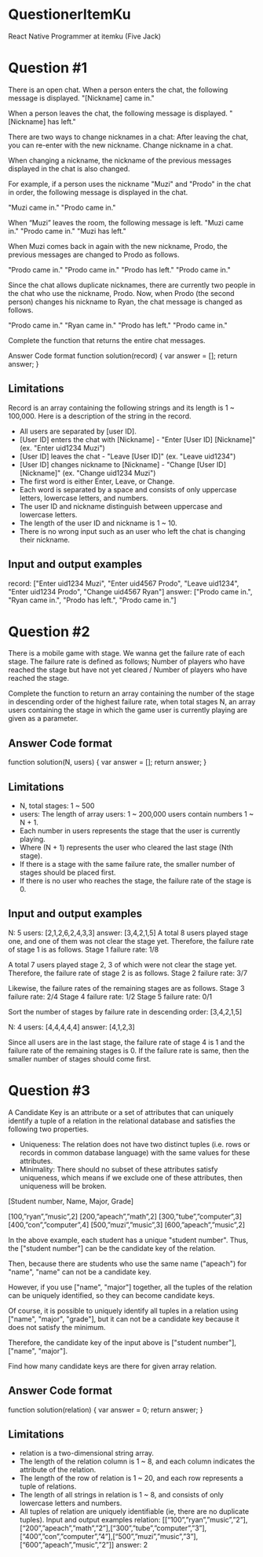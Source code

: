 # QuestionerItemKu
React Native Programmer at itemku (Five Jack)

# Question #1
There is an open chat.
When a person enters the chat, the following message is displayed.
"[Nickname] came in."

When a person leaves the chat, the following message is displayed.
"[Nickname] has left."

There are two ways to change nicknames in a chat:
After leaving the chat, you can re-enter with the new nickname.
Change nickname in a chat.

When changing a nickname, the nickname of the previous messages displayed in the chat is also changed.

For example, if a person uses the nickname "Muzi" and "Prodo" in the chat in order, the following message is displayed in the chat.

"Muzi came in." "Prodo came in."

When “Muzi” leaves the room, the following message is left.
"Muzi came in." "Prodo came in." "Muzi has left."

When Muzi comes back in again with the new nickname, Prodo, the previous messages are changed to Prodo as follows.

"Prodo came in." "Prodo came in." "Prodo has left." "Prodo came in."

Since the chat allows duplicate nicknames, there are currently two people in the chat who use the nickname, Prodo. Now, when Prodo (the second person) changes his nickname to Ryan, the chat message is changed as follows.

"Prodo came in." "Ryan came in." "Prodo has left." "Prodo came in."

Complete the function that returns the entire chat messages.

Answer Code format
function solution(record) {
    var answer = [];
    return answer;
}

## Limitations
Record is an array containing the following strings and its length is 1 ~ 100,000.
Here is a description of the string in the record.
- All users are separated by [user ID].
- [User ID] enters the chat with [Nickname] - "Enter [User ID] [Nickname]" (ex. "Enter uid1234 Muzi")
- [User ID] leaves the chat - "Leave [User ID]" (ex. "Leave uid1234")
- [User ID] changes nickname to [Nickname] - "Change [User ID] [Nickname]" (ex. "Change uid1234 Muzi")
- The first word is either Enter, Leave, or Change.
- Each word is separated by a space and consists of only uppercase letters, lowercase letters, and numbers.
- The user ID and nickname distinguish between uppercase and lowercase letters.
- The length of the user ID and nickname is 1 ~ 10.
- There is no wrong input such as an user who left the chat is changing their nickname.

## Input and output examples
record:
["Enter uid1234 Muzi", "Enter uid4567 Prodo", "Leave uid1234", "Enter uid1234 Prodo", "Change uid4567 Ryan"]
answer:
["Prodo came in.", "Ryan came in.", "Prodo has left.", "Prodo came in."]



# Question #2
There is a mobile game with stage. We wanna get the failure rate of each stage.
The failure rate is defined as follows;
Number of players who have reached the stage but have not yet cleared / Number of players who have reached the stage.

Complete the function to return an array containing the number of the stage in descending order of the highest failure rate, when total stages N, an array users containing the stage in which the game user is currently playing are given as a parameter.

## Answer Code format
function solution(N, users) {
    var answer = [];
    return answer;
}

## Limitations
- N, total stages: 1 ~ 500
- users:
  The length of array users: 1 ~ 200,000
  users contain numbers 1 ~ N + 1.
- Each number in users represents the stage that the user is currently playing.
- Where (N + 1) represents the user who cleared the last stage (Nth stage).
- If there is a stage with the same failure rate, the smaller number of stages should be placed first.
- If there is no user who reaches the stage, the failure rate of the stage is 0.

## Input and output examples
N: 5
users: [2,1,2,6,2,4,3,3]
answer: [3,4,2,1,5]
A total 8 users played stage one, and one of them was not clear the stage yet. Therefore, the failure rate of stage 1 is as follows.
Stage 1 failure rate: 1/8

A total 7 users played stage 2, 3 of which were not clear the stage yet. Therefore, the failure rate of stage 2 is as follows.
Stage 2 failure rate: 3/7

Likewise, the failure rates of the remaining stages are as follows.
Stage 3 failure rate: 2/4
Stage 4 failure rate: 1/2
Stage 5 failure rate: 0/1

Sort the number of stages by failure rate in descending order: [3,4,2,1,5]

N: 4
users: [4,4,4,4,4]
answer: [4,1,2,3]

Since all users are in the last stage, the failure rate of stage 4 is 1 and the failure rate of the remaining stages is 0.
If the failure rate is same, then the smaller number of stages should come first.

# Question #3
A Candidate Key is an attribute or a set of attributes that can uniquely identify a tuple of a relation in the relational database and satisfies the following two properties.
- Uniqueness: The relation does not have two distinct tuples (i.e. rows or records in common database language) with the same values for these attributes.
- Minimality: There should no subset of these attributes satisfy uniqueness, which means if we exclude one of these attributes, then uniqueness will be broken.

[Student number, Name, Major, Grade]

[100,”ryan”,”music”,2]
[200,”apeach”,”math”,2]
[300,”tube”,”computer”,3]
[400,”con”,”computer”,4]
[500,”muzi”,”music”,3]
[600,”apeach”,”music”,2]

In the above example, each student has a unique "student number".
Thus, the ["student number"] can be the candidate key of the relation.

Then, because there are students who use the same name ("apeach") for "name", "name" can not be a candidate key.

However, if you use ["name", "major"] together, all the tuples of the relation can be uniquely identified, so they can become candidate keys.

Of course, it is possible to uniquely identify all tuples in a relation using ["name", "major", "grade"], but it can not be a candidate key because it does not satisfy the minimum.

Therefore, the candidate key of the input above is ["student number"], ["name", "major"].

Find how many candidate keys are there for given array relation.

## Answer Code format
function solution(relation) {
    var answer = 0;
    return answer;
}

## Limitations
- relation is a two-dimensional string array.
- The length of the relation column is 1 ~ 8, and each column indicates the attribute of the relation.
- The length of the row of relation is 1 ~ 20, and each row represents a tuple of relations.
- The length of all strings in relation is 1 ~ 8, and consists of only lowercase letters and numbers.
- All tuples of relation are uniquely identifiable (ie, there are no duplicate tuples).
Input and output examples
relation: 
[[“100”,”ryan”,”music”,”2”],[“200”,”apeach”,”math”,”2”],[“300”,”tube”,”computer”,”3”],[“400”,”con”,”computer”,”4”],[“500”,”muzi”,”music”,”3”],[“600”,”apeach”,”music”,”2”]]
answer: 2
